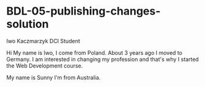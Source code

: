 
# BDL-05-publishing-changes-solution

Iwo Kaczmarzyk
DCI Student

Hi My name is Iwo, I come from Poland. About 3 years ago I moved to Germany. I am interested in changing my profession and that's why I started the Web Development course. ​

My name is Sunny I'm from Australia.
